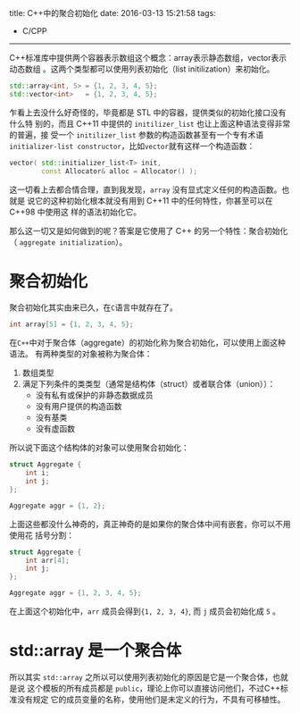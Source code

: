 title: C++中的聚合初始化
date: 2016-03-13 15:21:58
tags:
 - C/CPP
---

C++标准库中提供两个容器表示数组这个概念：array表示静态数组，vector表示动态数组
。这两个类型都可以使用列表初始化（list initilization）来初始化。

```cpp
std::array<int, 5> = {1, 2, 3, 4, 5};
std::vector<int>   = {1, 2, 3, 4, 5};
```

乍看上去没什么好奇怪的，毕竟都是 STL 中的容器，提供类似的初始化接口没有什么特
别的，而且 C++11 中提供的 `initilizer_list` 也让上面这种语法变得非常的普遍，接
受一个 `initilizer_list` 参数的构造函数甚至有一个专有术语 `initializer-list
constructor`，比如`vector`就有这样一个构造函数：

```cpp
vector( std::initializer_list<T> init,
        const Allocator& alloc = Allocator() );
```

这一切看上去都合情合理，直到我发现，`array` 没有显式定义任何的构造函数。也就是
说它的这种初始化根本就没有用到 C++11 中的任何特性，你甚至可以在 C++98 中使用这
样的语法初始化它。

那么这一切又是如何做到的呢？答案是它使用了 C++ 的另一个特性：聚合初始化（
`aggregate initialization`）。

<!--more-->

# 聚合初始化

聚合初始化其实由来已久，在`C`语言中就存在了。

```cpp
int array[5] = {1, 2, 3, 4, 5};
```

在`C++`中对于聚合体（aggregate）的初始化称为聚合初始化，可以使用上面这种语法。
有两种类型的对象被称为聚合体：

1. 数组类型
2. 满足下列条件的类类型（通常是结构体（struct）或者联合体（union））：
    - 没有私有或保护的非静态数据成员
    - 没有用户提供的构造函数
    - 没有基类
    - 没有虚函数

所以说下面这个结构体的对象可以使用聚合初始化：

```cpp
struct Aggregate {
    int i;
    int j;
};

Aggregate aggr = {1, 2};
```

上面这些都没什么神奇的，真正神奇的是如果你的聚合体中间有嵌套，你可以不用使用花
括号分割：

```cpp
struct Aggregate {
    int arr[4];
    int j;
};

Aggregate aggr = {1, 2, 3, 4, 5};
```

在上面这个初始化中，`arr` 成员会得到`{1, 2, 3, 4}`, 而 `j` 成员会初始化成 `5`
。

# std::array 是一个聚合体

所以其实 `std::array` 之所以可以使用列表初始化的原因是它是一个聚合体，也就是说
这个模板的所有成员都是 `public`，理论上你可以直接访问他们，不过C++标准没有规定
它的成员变量的名称，使用他们是未定义的行为，不具有可移植性。
